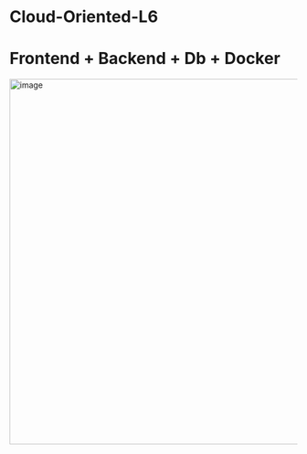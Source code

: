 # Cloud-Oriented-L6
# Frontend + Backend + Db + Docker

<img width="512" height="640" alt="image" src="https://github.com/user-attachments/assets/12006545-a146-4a9b-92a2-d846a3bcfccc" />
